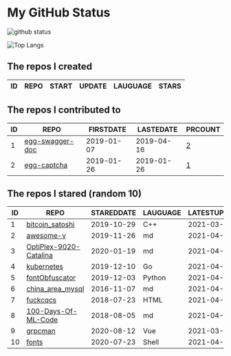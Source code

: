 # My GitHub Status

<img src="https://github-readme-stats-1.yihong0618.vercel.app/api?username=jc-lathander&show_icons=true&&&hide_title=true&count_private=true" alt="github status" />

![Top Langs](https://github-readme-stats-1.yihong0618.vercel.app/api/top-langs/?username=jc-lathander&layout=compact)

<!--START_SECTION:my_github-->
## The repos I created
| ID | REPO | START | UPDATE | LAUGUAGE | STARS |
|----|------|-------|--------|----------|-------|

## The repos I contributed to
| ID |                                REPO                                | FIRSTDATE  | LASTEDATE  |                                          PRCOUNT                                           |
|----|--------------------------------------------------------------------|------------|------------|--------------------------------------------------------------------------------------------|
|  1 | [egg-swagger-doc](https://github.com/Yanshijie-EL/egg-swagger-doc) | 2019-01-07 | 2019-04-16 | [2](https://github.com/Yanshijie-EL/egg-swagger-doc/pulls?q=is%3Apr+author%3Ajc-lathander) |
|  2 | [egg-captcha](https://github.com/Raoul1996/egg-captcha)            | 2019-01-26 | 2019-01-26 | [1](https://github.com/Raoul1996/egg-captcha/pulls?q=is%3Apr+author%3Ajc-lathander)        |

## The repos I stared (random 10)
| ID |                                   REPO                                   | STAREDDATE | LAUGUAGE | LATESTUPDATE |
|----|--------------------------------------------------------------------------|------------|----------|--------------|
|  1 | [bitcoin_satoshi](https://github.com/brain-zhang/bitcoin_satoshi)        | 2019-10-29 | C++      | 2021-03-23   |
|  2 | [awesome-v](https://github.com/vlang/awesome-v)                          | 2019-11-26 | md       | 2021-04-11   |
|  3 | [OptiPlex-9020-Catalina](https://github.com/W-MS/OptiPlex-9020-Catalina) | 2020-01-19 | md       | 2021-04-09   |
|  4 | [kubernetes](https://github.com/kubernetes/kubernetes)                   | 2019-12-10 | Go       | 2021-04-13   |
|  5 | [fontObfuscator](https://github.com/solarhell/fontObfuscator)            | 2019-12-03 | Python   | 2021-04-06   |
|  6 | [china_area_mysql](https://github.com/kakuilan/china_area_mysql)         | 2016-11-07 | md       | 2021-04-13   |
|  7 | [fuckcqcs](https://github.com/fuckcqcs/fuckcqcs)                         | 2018-07-23 | HTML     | 2021-04-12   |
|  8 | [100-Days-Of-ML-Code](https://github.com/Avik-Jain/100-Days-Of-ML-Code)  | 2018-08-05 | md       | 2021-04-13   |
|  9 | [grpcman](https://github.com/grpcman/grpcman)                            | 2020-08-12 | Vue      | 2021-03-06   |
| 10 | [fonts](https://github.com/powerline/fonts)                              | 2020-07-23 | Shell    | 2021-04-13   |

<!--END_SECTION:my_github-->

